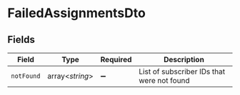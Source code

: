 # FailedAssignmentsDto


## Fields

| Field                                      | Type                                       | Required                                   | Description                                |
| ------------------------------------------ | ------------------------------------------ | ------------------------------------------ | ------------------------------------------ |
| `notFound`                                 | array<*string*>                            | :heavy_minus_sign:                         | List of subscriber IDs that were not found |